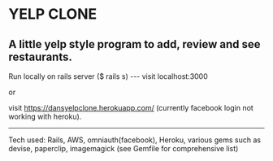 YELP CLONE
==========

A little yelp style program to add, review and see restaurants.
---------------------------------------------------------------

Run locally on rails server ($ rails s) --- visit localhost:3000

or

visit https://dansyelpclone.herokuapp.com/ (currently facebook login not working with heroku).

------------------------

Tech used:
Rails, AWS, omniauth(facebook), Heroku, various gems such as devise, paperclip, imagemagick (see Gemfile for comprehensive list)
